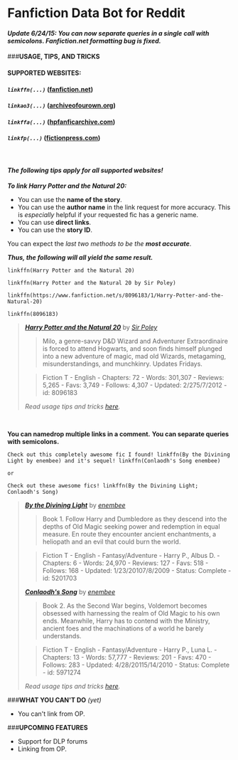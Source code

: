 # Fanfiction Data Bot for Reddit

#### *Update 6/24/15: You can now separate queries in a single call with semicolons. Fanfiction.net formatting bug is fixed.*
###**USAGE, TIPS, AND TRICKS**

#### SUPPORTED WEBSITES:
#### *`linkffn(...)`* ([fanfiction.net](https://www.fanfiction.net/))
#### *`linkao3(...)`* ([archiveofourown.org](http://archiveofourown.org/))
#### *`linkffa(...)`* ([hpfanficarchive.com](http://www.hpfanficarchive.com/stories/))
#### *`linkfp(...)`* ([fictionpress.com](https://www.fictionpress.com/))

&nbsp;

#### *The following tips apply for all supported websites!*

***To link Harry Potter and the Natural 20:***

* You can use the **name of the story**.
* You can use the **author name** in the link request for more accuracy. This is *especially* helpful if your requested fic has a generic name.
* You can use **direct links**.
* You can use the **story ID**.

You can expect the *last two methods to be the* ***most accurate***.


***Thus, the following will all yield the same result.***
```
linkffn(Harry Potter and the Natural 20)

linkffn(Harry Potter and the Natural 20 by Sir Poley)

linkffn(https://www.fanfiction.net/s/8096183/1/Harry-Potter-and-the-Natural-20)

linkffn(8096183)
```
> [***Harry Potter and the Natural 20***](https://www.fanfiction.net/s/8096183/1/Harry-Potter-and-the-Natural-20) by [*Sir Poley*](https://www.fanfiction.net/u/3989854/Sir-Poley)
>
> >Milo, a genre-savvy D&amp;D Wizard and Adventurer Extraordinaire is forced to attend Hogwarts, and soon finds himself plunged into a new adventure of magic, mad old Wizards, metagaming, misunderstandings, and munchkinry. Updates Fridays.
>
> >Fiction  T - English - Chapters: 72   - Words: 301,307 - Reviews: 5,265 - Favs: 3,749 - Follows: 4,307 - Updated: 2/275/7/2012 - id: 8096183
>
>
>
> *Read usage tips and tricks  [here](https://github.com/tusing/reddit-ffn-bot/blob/master/README.md).*

&nbsp;

**You can namedrop multiple links in a comment.**
**You can separate queries with semicolons.**

```
Check out this completely awesome fic I found! linkffn(By the Divining Light by enembee) and it's sequel! linkffn(Conlaodh's Song enembee)

or

Check out these awesome fics! linkffn(By the Divining Light; Conlaodh's Song)
```
> [***By the Divining Light***](https://www.fanfiction.net/s/5201703/1/By-the-Divining-Light) by [*enembee*](https://www.fanfiction.net/u/980211/enembee)
>
> >Book 1. Follow Harry and Dumbledore as they descend into the depths of Old Magic seeking power and redemption in equal measure. En route they encounter ancient enchantments, a heliopath and an evil that could burn the world.
>
> >Fiction  T - English - Fantasy/Adventure -  Harry P., Albus D. - Chapters: 6   - Words: 24,970 - Reviews: 127 - Favs: 518 - Follows: 168 - Updated: 1/23/20107/8/2009 - Status: Complete - id: 5201703
>
>
>
> [***Conlaodh's Song***](https://www.fanfiction.net/s/5971274/1/Conlaodh-s-Song) by [*enembee*](https://www.fanfiction.net/u/980211/enembee)
>
> >Book 2. As the Second War begins, Voldemort becomes obsessed with harnessing the realm of Old Magic to his own ends. Meanwhile, Harry has to contend with the Ministry, ancient foes and the machinations of a world he barely understands.
>
> >Fiction  T - English - Fantasy/Adventure -  Harry P., Luna L. - Chapters: 13   - Words: 57,777 - Reviews: 201 - Favs: 470 - Follows: 283 - Updated: 4/28/20115/14/2010 - Status: Complete - id: 5971274
>
>
>
>
> *Read usage tips and tricks  [here](https://github.com/tusing/reddit-ffn-bot/blob/master/README.md).*


###**WHAT YOU CAN'T DO** _(yet)_
- You can't link from OP.

###**UPCOMING FEATURES**
- Support for DLP forums
- Linking from OP.
